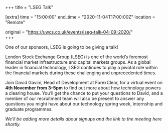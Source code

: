 +++
title = "LSEG Talk"

[extra]
time = "15:00:00"
end_time = "2020-11-04T17:00:00Z"
location = "Remote"

original = "https://uwcs.co.uk/events/lseg-talk-04-09-2020/"    
+++

One of our sponsors, LSEG is going to be giving a talk\!

London Stock Exchange Group (LSEG) is one of the world’s foremost financial market infrastructure and capital markets groups. As a global leader in financial technology, LSEG continues to play a pivotal role within the financial markets during these challenging and unprecedented times.

Join David Gavini, Head of Development at ForexClear, for a virtual event on **4th November from 3–5pm** to find out more about how technology powers a clearing house. You’ll get the chance to put your questions to David, and a member of our recruitment team will also be present to answer any questions you might have about our technology spring week, internship and graduate programmes.

*We'll be adding more details about signups and the link to the meeting here shortly.*

